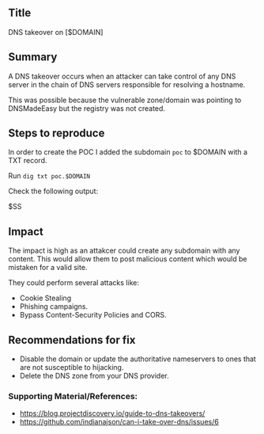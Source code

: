 ## Title  

DNS takeover on [$DOMAIN]

## Summary

A DNS takeover occurs when an attacker can take control of any DNS server in the chain of DNS servers responsible for resolving a hostname.

This was possible because the vulnerable zone/domain was pointing to DNSMadeEasy but the registry was not created.


## Steps to reproduce

 In order to create the POC I added the subdomain `poc` to $DOMAIN with a TXT record.  

 Run `dig txt poc.$DOMAIN`

Check the following output:

$SS

## Impact


The impact is high as an attakcer could create any subdomain with any content. This would allow them to post malicious content which would be mistaken for a valid site. 

They could perform several attacks like:
 - Cookie Stealing
 - Phishing campaigns. 
 - Bypass Content-Security Policies and CORS.

 
## Recommendations for fix

* Disable the domain or update the authoritative nameservers to ones that are not susceptible to hijacking.
* Delete the DNS zone from your DNS provider.
 

### Supporting Material/References:

 - https://blog.projectdiscovery.io/guide-to-dns-takeovers/
 - https://github.com/indianajson/can-i-take-over-dns/issues/6

